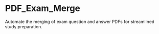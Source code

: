 # PDF_Exam_Merge
 Automate the merging of exam question and answer PDFs for streamlined study preparation.
